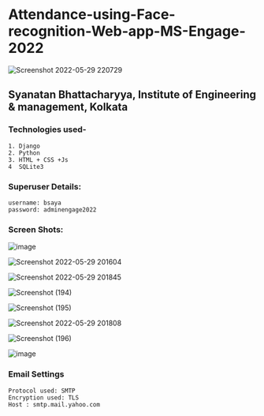 # Attendance-using-Face-recognition-Web-app-MS-Engage-2022
![Screenshot 2022-05-29 220729](https://user-images.githubusercontent.com/76039263/170936089-2617db88-b8f7-4209-aa5a-0a5dd34770ec.jpg)


## Syanatan Bhattacharyya, Institute of Engineering & management, Kolkata

### Technologies used-
    1. Django
    2. Python
    3. HTML + CSS +Js
    4  SQLite3
    
### Superuser Details:
    username: bsaya
    password: adminengage2022
    
### Screen Shots:

![image](https://user-images.githubusercontent.com/76039263/170934583-23f83231-011a-4b4c-9307-34674a2c79b0.png)

![Screenshot 2022-05-29 201604](https://user-images.githubusercontent.com/76039263/170934642-c3551035-27bc-4652-805c-842605560e9c.jpg)

![Screenshot 2022-05-29 201845](https://user-images.githubusercontent.com/76039263/170934725-2ef0aff8-01df-4e10-8c76-d4198ab005bb.jpg)

![Screenshot (194)](https://user-images.githubusercontent.com/76039263/170935456-078b9db5-1625-43e5-8677-e661c026c6dc.png)

![Screenshot (195)](https://user-images.githubusercontent.com/76039263/170935478-7345d34c-a832-4394-a1d2-534e61439c5b.png)

![Screenshot 2022-05-29 201808](https://user-images.githubusercontent.com/76039263/170934800-78ba208e-2a3d-4c10-8cba-62a80c30c466.jpg)

![Screenshot (196)](https://user-images.githubusercontent.com/76039263/170935707-2d3acc61-c0de-419a-addd-eda4ccf97538.png)

![image](https://user-images.githubusercontent.com/76039263/170935933-e76a4efd-49b9-46d2-a1db-2ac61022a00b.png)

### Email Settings 
    Protocol used: SMTP
    Encryption used: TLS
    Host : smtp.mail.yahoo.com

